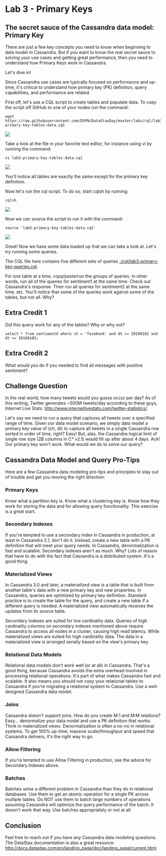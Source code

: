 # Lab 3 - Primary Keys

## The secret sauce of the Cassandra data model: Primary Key

There are just a few key concepts you need to know when beginning to data model in Cassandra. But if you want to know the real secret sauce to solving your use cases and getting great performance, then you need to understand how Primary Keys work in Cassandra.

Let's dive in! 

Since Cassandra use cases are typically focused on performance and up-time, it's critical to understand how primary key (PK) definition, query capabilities, and performance are related.

First off, let's use a CQL script to create tables and populate data.  To copy the script off GitHub to one of your nodes run the command:

```
wget https://raw.githubusercontent.com/DSPN/DataStaxDay/master/labs/cql/lab3-primary-key-tables-data.cql
```

![](./img/lab3-1wget_v502.png)

Take a look at the file in your favorite text editor, for instance using vi by running the command:

```
vi lab3-primary-key-tables-data.cql
```

![](./img/lab3-2vi_v502.png)

You'll notice all tables are exactly the same except for the primary key definition.

Now let's run the cql script.  To do so, start cqlsh by running:

```
cqlsh
```

![](./img/lab3-3cqlsh_v502.png)

Now we can source the script to run it with the command:

```
source 'lab3-primary-key-tables-data.cql'
```

![](./img/lab3-4source_v502.png)

Great!  Now we have some data loaded up that we can take a look at.  Let's try running some queries.

The CQL file here contains five different sets of queries [./cql/lab3-primary-key-queries.cql](./cql/lab3-primary-key-queries.cql).

For one table at a time, copy/paste/run the groups of queries. In other words, run all of the queries for sentiment1 at the same time. Check out Cassandra's response. Then run all queries for sentiment2 at the same time, etc. You'll notice that some of the queries work against some of the tables, but not all. Why?

## Extra Credit 1

Did this query work for any of the tables?  Why or why not?

```
select * from sentimentX where ch = 'facebook' and dt >= 20160102 and dt <= 20160103;
```

## Extra Credit 2

What would you do if you needed to find all messages with positive sentiment?

## Challenge Question

In the real world, how many tweets would you guess occur per day? As of this writing, Twitter generates ~500M tweets/day according to these guys, Internet Live Stats: http://www.internetlivestats.com/twitter-statistics/

Let's say we need to run a query that captures all tweets over a specified range of time. Given our data model scenario, we simply data model a primary key value of (ch, dt) to capture all tweets in a single Cassandra row sorted in order of time, right? Easy! But, alas, the Cassandra logical limit of single row size (2B columns in C* v2.1) would fill up after about 4 days. Ack! Our primary key won't work. What would we do to solve our query?

## Cassandra Data Model and Query Pro-Tips

Here are a few Cassandra data modeling pro-tips and principles to stay out of trouble and get you moving the right direction:

### Primary Keys

Know what a partition key is. Know what a clustering key is. Know how they work for storing the data and for allowing query functionality. This exercise is a great start.

### Secondary Indexes

If you're tempted to use a secondary index in Cassandra in production, at least in Cassandra 2.1, don't do it. Instead, create a new table with a PK definition that will meet your query needs. In Cassandra, denormalization is fast and scalable. Secondary indexes aren't as much. Why? Lots of reason that have to do with the fact that Cassandra is a distributed system. It's a good thing.

### Materialized Views

In Cassandra 3.0 and later, a materialized view is a table that is built from another table's data with a new primary key and new properties. In Cassandra, queries are optimized by primary key definition. Standard practice is to create the table for the query, and create a new table if a different query is needed.  A materialized view automatically receives the updates from its source table.  

Secondary indexes are suited for low cardinality data. Queries of high cardinality columns on secondary indexes mentioned above require Cassandra to access all nodes in a cluster, causing high read latency.  While materialized views are suited for high cardinality data. The data in a materialized view is arranged serially based on the view's primary key. 

### Relational Data Models

Relational data models don't work well (or at all) in Cassandra. That's a good thing, because Cassandra avoids the extra overhead involved in processing relational operations. It's part of what makes Cassandra fast and scalable. It also means you should not copy your relational tables to Cassandra if you're migrating a relational system to Cassandra. Use a well-designed Cassandra data model.

### Joins

Cassandra doesn't support joins. How do you create M:1 and M:M relations? Easy... denormalize your data model and use a PK definition that works. Think in materialized views. Denormalization is often a no-no in relational systems. To get 100% up-time, massive scale/throughput and speed that Cassandra delivers, it's the right way to go.

### Allow Filtering

If you're tempted to use Allow Filtering in production, see the advice for Secondary Indexes above.

### Batches 

Batches solve a different problem in Cassandra than they do in relational databases. Use them to get an atomic operation for a single PK across multiple tables. Do NOT use them to batch large numbers of operations assuming Cassandra will optimize the query performance of the batch. It doesn't work that way. Use batches appropriately or not at all.

## Conclusion

Feel free to reach out if you have any Cassandra data modeling questions. The DataStax documentation is also a great resource: http://docs.datastax.com/en/landing_page/doc/landing_page/current.html

